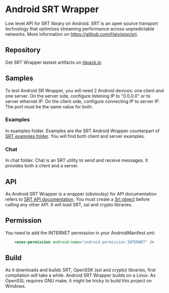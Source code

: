 # Android SRT Wrapper

Low level API for SRT library on Android. SRT is an open source transport technology that optimizes streaming performance across unpredictable networks. More information on https://github.com/Haivision/srt.

## Repository

Get SRT Wrapper lastest artifacts on [jitpack.io](https://jitpack.io/#ThibaultBee/SRTWrapper)

## Samples

To test Android SR Wrapper, you will need 2 Android devices: one client and one server.
On the server side, configure listening IP to "0.0.0.0" or to server ethernet IP.
On the client side, configure connecting IP to server IP.
The port must be the same value for both.

### Examples

In examples folder.
Examples are the SRT Android Wrapper counterpart of [SRT examples folder](https://github.com/Haivision/srt/tree/master/examples).
You will find both client and server examples.

### Chat

In chat folder.
Chat is an SRT utility to send and receive messages. It provides both a client and a server.

## API

As Android SRT Wrapper is a wrapper (obvioulsy) for API documentation refers to [SRT API documentation](https://github.com/Haivision/srt/blob/master/docs/API.md).
You must create a [Srt object](https://github.com/ThibaultBee/SRTWrapper/blob/master/lib/src/main/java/com/github/thibaultbee/srtwrapper/Srt.kt) before calling any other API. It will load SRT, ssl and crypto libraries.

## Permission

You need to add the INTERNET permission in your AndroidManifest.xml:
```xml
	<uses-permission android:name="android.permission.INTERNET" />
```

## Build

As it downloads and builds SRT, OpenSSK (ssl and crypto) libraries, first compilation will take a while.
Android SRT Wrapper builds on a Linux. As OpenSSL requires GNU make, it might be tricky to build this project on Windows.

